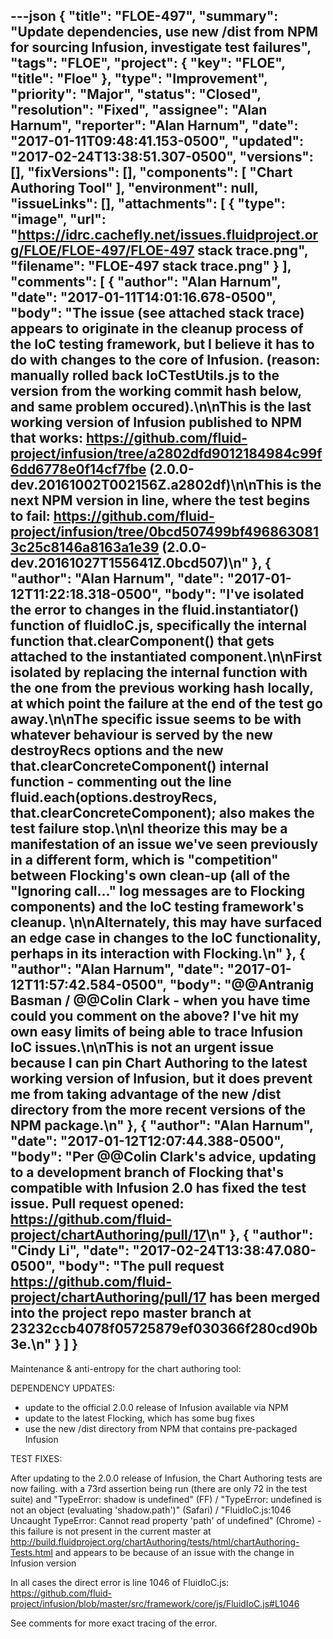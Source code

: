 ---json
{
  "title": "FLOE-497",
  "summary": "Update dependencies, use new /dist from NPM for sourcing Infusion, investigate test failures",
  "tags": "FLOE",
  "project": {
    "key": "FLOE",
    "title": "Floe"
  },
  "type": "Improvement",
  "priority": "Major",
  "status": "Closed",
  "resolution": "Fixed",
  "assignee": "Alan Harnum",
  "reporter": "Alan Harnum",
  "date": "2017-01-11T09:48:41.153-0500",
  "updated": "2017-02-24T13:38:51.307-0500",
  "versions": [],
  "fixVersions": [],
  "components": [
    "Chart Authoring Tool"
  ],
  "environment": null,
  "issueLinks": [],
  "attachments": [
    {
      "type": "image",
      "url": "https://idrc.cachefly.net/issues.fluidproject.org/FLOE/FLOE-497/FLOE-497 stack trace.png",
      "filename": "FLOE-497 stack trace.png"
    }
  ],
  "comments": [
    {
      "author": "Alan Harnum",
      "date": "2017-01-11T14:01:16.678-0500",
      "body": "The issue (see attached stack trace) appears to originate in the cleanup process of the IoC testing framework, but I believe it has to do with changes to the core of Infusion. (reason: manually rolled back IoCTestUtils.js to the version from the working commit hash below, and same problem occured).\n\nThis is the last working version of Infusion published to NPM that works: <https://github.com/fluid-project/infusion/tree/a2802dfd9012184984c99f6dd6778e0f14cf7fbe> (2.0.0-dev.20161002T002156Z.a2802df)\n\nThis is the next NPM version in line, where the test begins to fail: <https://github.com/fluid-project/infusion/tree/0bcd507499bf4968630813c25c8146a8163a1e39> (2.0.0-dev.20161027T155641Z.0bcd507)\n"
    },
    {
      "author": "Alan Harnum",
      "date": "2017-01-12T11:22:18.318-0500",
      "body": "I've isolated the error to changes in the **fluid.instantiator**() function of **fluidIoC.js**, specifically the internal function that.clearComponent() that gets attached to the instantiated component.\n\nFirst isolated by replacing the internal function with the one from the previous working hash locally, at which point the failure at the end of the test go away.\n\nThe specific issue seems to be with whatever behaviour is served by the new destroyRecs options and the new that.clearConcreteComponent() internal function - commenting out the line **fluid.each(options.destroyRecs, that.clearConcreteComponent);** also makes the test failure stop.\n\nI theorize this may be a manifestation of an issue we've seen previously in a different form, which is \"competition\" between Flocking's own clean-up (all of the \"Ignoring call...\" log messages are to Flocking components) and the IoC testing framework's cleanup.&#x20;\n\nAlternately, this may have surfaced an edge case in changes to the IoC functionality, perhaps in its interaction with Flocking.\n"
    },
    {
      "author": "Alan Harnum",
      "date": "2017-01-12T11:57:42.584-0500",
      "body": "@@Antranig Basman / @@Colin Clark - when you have time could you comment on the above? I've hit my own easy limits of being able to trace Infusion IoC issues.\n\nThis is not an urgent issue because I can pin Chart Authoring to the latest working version of Infusion, but it does prevent me from taking advantage of the new /dist directory from the more recent versions of the NPM package.\n"
    },
    {
      "author": "Alan Harnum",
      "date": "2017-01-12T12:07:44.388-0500",
      "body": "Per @@Colin Clark's advice, updating to a development branch of Flocking that's compatible with Infusion 2.0 has fixed the test issue. Pull request opened: <https://github.com/fluid-project/chartAuthoring/pull/17>\n"
    },
    {
      "author": "Cindy Li",
      "date": "2017-02-24T13:38:47.080-0500",
      "body": "The pull request <https://github.com/fluid-project/chartAuthoring/pull/17> has been merged into the project repo master branch at 23232ccb4078f05725879ef030366f280cd90b3e.\n"
    }
  ]
}
---
Maintenance & anti-entropy for the chart authoring tool:

DEPENDENCY UPDATES:

* update to the official 2.0.0 release of Infusion available via NPM
* update to the latest Flocking, which has some bug fixes
* use the new /dist directory from NPM that contains pre-packaged Infusion

TEST FIXES:

After updating to the 2.0.0 release of Infusion, the Chart Authoring tests are now failing. with a 73rd assertion being run (there are only 72 in the test suite) and "TypeError: shadow is undefined" (FF) / "TypeError: undefined is not an object (evaluating 'shadow.path')" (Safari) / "FluidIoC.js:1046 Uncaught TypeError: Cannot read property 'path' of undefined" (Chrome) - this failure is not present in the current master at <http://build.fluidproject.org/chartAuthoring/tests/html/chartAuthoring-Tests.html> and appears to be because of an issue with the change in Infusion version

In all cases the direct error is line 1046 of FluidIoC.js: <https://github.com/fluid-project/infusion/blob/master/src/framework/core/js/FluidIoC.js#L1046>

See comments for more exact tracing of the error.

        